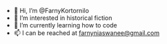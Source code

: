 - 👋 Hi, I’m @FarnyKortornilo
- 👀 I’m interested in historical fiction
- 🌱 I’m currently learning how to code 
- 📫 I can be reached at farnyniaswanee@gmail.com

<!---
FarnyKortornilo/FarnyKortornilo is a ✨ special ✨ repository because its `README.md` (this file) appears on your GitHub profile.
You can click the Preview link to take a look at your changes.
--->

